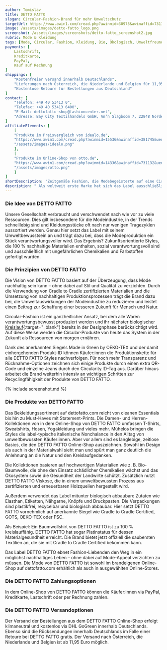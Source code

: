 ```yaml
---
author: Tomislav
title: DETTO FATTO
slogan: Circular-Fashion-Brand für mehr Umweltschutz
targetUrl: https://www.awin1.com/cread.php?awinmid=30975&awinaffid=731132
image: /assets/images/detto-fatto_logo.png
screenshot: /assets/images/screenshots/detto-fatto_screenshot2.jpg
rubric: Mode & Kleidung
tags: [Mode, Circular, Fashion, Kleidung, Bio, Ökologisch, Umweltfreundlich, Recyclebar]
payments: [
    Lastschrift,
    Kreditkarte,
    PayPal,
    Kauf auf Rechnung
]
shippings: [
    "Kostenfreier Versand innerhalb Deutschlands",
    "Lieferungen nach Österreich, die Niederlande und Belgien für 11,95 Euro",
    "Kostenlose Retoure für Bestellungen aus Deutschland"
]
contact: [
    "Telefon: +49 40 53413 0",
    "Telefax: +49 40 53413 6400",
    "E-Mail: dettofatto-shop@fashioncenter.net",
    "Adresse: Bay City Textilhandels GmbH, An‘n Slagboom 7, 22848 Norderstedt"
]
affiliateElements: [
    [
    "Produkte im Preisvergleich von idealo.de", 
    "https://www.awin1.com/cread.php?awinmid=15536&awinaffid=381745&ued=https%3A%2F%2Fwww.idealo.de%2Fpreisvergleich%2FMainSearchProductCategory.html%3Fq%3Ddetto%2Bfatto", 
    "/assets/images/idealo.png"
    ],
    [
    "Produkte im Online-Shop von otto.de", 
    "https://www.awin1.com/cread.php?awinmid=14336&awinaffid=731132&ued=https%3A%2F%2Fwww.otto.de%2Fsuche%2Fdetto%2520fatto", 
    "/assets/images/otto.png"
    ]
]
shortDescription: "Zeitgemäße Fashion, die Modebegeisterte auf eine Circular Journey einlädt? Für die Hamburger Brand DETTO FATTO ist das eine Herzensangelegenheit."
description: " Als weltweit erste Marke hat sich das Label ausschließlich auf Mode spezialisiert, die mit dem unabhängigen Cradle to Cradle Certified-Label zertifiziert ist. Die italienisch inspirierten Styles lieben und leben den naturverbundenen Kreislaufgedanken – dafür steht C2C. DETTO FATTO Fashion schont nicht nur bestmöglich die Umwelt, sondern ist auch trendorientiert und sorgt für ein gutes Gewissen."
---
```


### Die Idee von DETTO FATTO

Unsere Gesellschaft verbraucht und verschwendet nach wie vor zu viele Ressourcen. Dies gilt insbesondere für die Modeindustrie, in der Trends schnelllebig sind und Kleidungsstücke oft nach nur wenigen Tragezyklen aussortiert werden. Genau hier setzt das Label mit seinem Umweltbewusstsein an und trägt dazu bei, dass die Modeproduktion ein Stück verantwortungsvoller wird. Das Ergebnis? Zukunftsorientierte Styles, die 100 % nachhaltige Materialien enthalten, sozial verantwortungsvoll sind und ausschließlich mit ungefährlichen Chemikalien und Farbstoffen gefertigt wurden.

### Die Prinzipien von DETTO FATTO

Die Vision von DETTO FATTO basiert auf der Überzeugung, dass Mode nachhaltig sein kann – ohne dabei auf Stil und Qualität zu verzichten. Durch die Verwendung von Cradle to Cradle zertifizierten Materialien und die Umsetzung von nachhaltigen Produktionsprozessen trägt die Brand dazu bei, die Umweltauswirkungen der Modeindustrie zu reduzieren und leistet einen Beitrag zur Schaffung einer besseren Zukunft für Mensch und Natur.

Circular-Fashion ist ein ganzheitlicher Ansatz, bei dem alle Waren verantwortungsbewusst produziert werden und ihr nächster [biologischer Kreislauf](https://www.dettofatto.com/de/our-circular-journey.html){:target="_blank"} bereits in der Designphase berücksichtigt wird. Auf diese Weise werden die Circular-Produkte von heute das System in der Zukunft als Ressourcen von morgen ernähren.

Dank des anerkannten Siegels Made in Green by OEKO-TEX und der damit einhergehenden Produkt-ID können Käufer:innen die Produktionskette für alle DETTO FATTO Styles nachverfolgen. Für noch mehr Transparenz und Rücknahme-Optionen zeichnen sich einige Produkte durch einen extra QR-Code und einzelne Jeans durch den Circularity.ID-Tag aus. Darüber hinaus arbeitet die Brand weiterhin intensiv an wichtigen Schritten zur Recyclingfähigkeit der Produkte von DETTO FATTO.

{% include screenshot.md %}

### Die Produkte von DETTO FATTO

Das Bekleidungssortiment auf dettofatto.com reicht von cleanen Essentials bis hin zu Must-Haves mit Statement-Prints. Die Damen- und Herren-Kollektionen von in dem Online-Shop von DETTO FATTO umfassen T-Shirts, Sweatshirts, Hosen, Yogakleidung und vieles mehr. Mühelos bringen die Styles die label-typische italienische Nonchalance in den Alltag von umweltbewussten Käufer:innen. Aber vor allem sind es langlebige, zeitlose Basics, die den DETTO FATTO Online-Shop auszeichnen. Sowohl im Design als auch in der Materialwahl sieht man und spürt man ganz deutlich die Anlehnung an die Natur und den Kreislaufgedanken.

Die Kollektionen basieren auf hochwertigen Materialien wie z. B. Bio-Baumwolle, die ohne den Einsatz schädlicher Chemikalien wächst und das Ökosystem sowie die Gesundheit der Landwirte schützt. Zusätzlich nutzt DETTO FATTO Viskose, die in einem umweltbewussten Prozess aus zertifizierten und erneuerbaren Holzquellen hergestellt wird.

Außerdem verwendet das Label mitunter biologisch abbaubare Zutaten wie Elasthan, Etiketten, Nähgarne, Knöpfe und Druckpasten. Die Verpackungen sind plastikfrei, recycelbar und biologisch abbaubar. Hier setzt DETTO FATTO vornehmlich auf anerkannte Siegel wie Cradle to Cradle Certified, GOTS, OEKO-TEX oder FSC.

Als Beispiel: Ein Baumwollshirt von DETTO FATTO ist zu 100 % kreislauffähig. DETTO FATTO hat sogar Platinstatus für dessen Materialgesundheit erreicht. Die Brand bietet jetzt offiziell die saubersten Textilien an, die sie mit Cradle to Cradle Certified bekommen kann.

Das Label DETTO FATTO ebnet Fashion-Liebenden den Weg in ein möglichst nachhaltiges Leben – ohne dabei auf Mode-Appeal verzichten zu müssen. Die Mode von DETTO FATTO ist sowohl im brandeigenen Online-Shop auf dettofatto.com erhältlich als auch in ausgewählten Online-Stores.

### Die DETTO FATTO Zahlungsoptionen

In dem Online-Shop von DETTO FATTO können die Käufer:innen via PayPal, Kreditkarte, Lastschrift oder per Rechnung zahlen.

### Die DETTO FATTO Versandoptionen

Der Versand der Bestellungen aus dem DETTO FATTO Online-Shop erfolgt klimaneutral und kostenlos via DHL GoGreen innerhalb Deutschlands. Ebenso sind die Rücksendungen innerhalb Deutschlands im Falle einer Retoure bei DETTO FATTO gratis. Der Versand nach Österreich, die Niederlande und Belgien ist ab 11,95 Euro möglich.